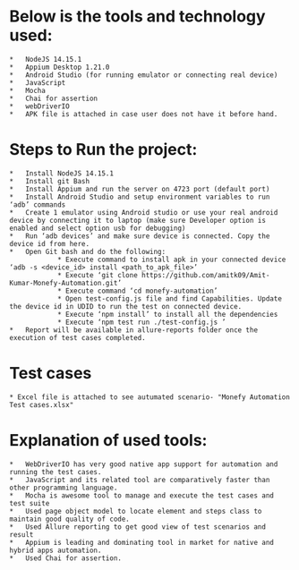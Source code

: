# Below is the tools and technology used:

	*	NodeJS 14.15.1
	*	Appium Desktop 1.21.0
	*	Android Studio (for running emulator or connecting real device)
	*	JavaScript
	*	Mocha
	*	Chai for assertion
	*	webDriverIO
	*   APK file is attached in case user does not have it before hand. 

# Steps to Run the project:
	*   Install NodeJS 14.15.1
	*	Install git Bash
	*	Install Appium and run the server on 4723 port (default port)
	*	Install Android Studio and setup environment variables to run ‘adb’ commands
	*	Create 1 emulator using Android studio or use your real android device by connecting it to laptop (make sure Developer option is enabled and select option usb for debugging)
	*	Run ‘adb devices’ and make sure device is connected. Copy the device id from here.
	*	Open Git bash and do the following:
				* Execute command to install apk in your connected device ‘adb -s <device_id> install <path_to_apk_file>’ 
				* Execute ‘git clone https://github.com/amitk09/Amit-Kumar-Monefy-Automation.git’
				* Execute command ‘cd monefy-automation’ 
				* Open test-config.js file and find Capabilities. Update the device id in UDID to run the test on connected device.
				* Execute ‘npm install’ to install all the dependencies
				* Execute ‘npm test run ./test-config.js ’
	*	Report will be available in allure-reports folder once the execution of test cases completed. 

# Test cases
	* Excel file is attached to see autumated scenario- "Monefy Automation Test cases.xlsx"

# Explanation of used tools:
	*	WebDriverIO has very good native app support for automation and running the test cases. 
	*	JavaScript and its related tool are comparatively faster than other programming language. 
	*	Mocha is awesome tool to manage and execute the test cases and test suite
	*	Used page object model to locate element and steps class to maintain good quality of code. 
	*	Used Allure reporting to get good view of test scenarios and result
	*	Appium is leading and dominating tool in market for native and hybrid apps automation. 
	*   Used Chai for assertion. 






